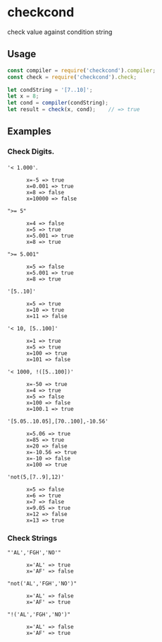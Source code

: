 # checkcond
check value against condition string

## Usage
```js
const compiler = require('checkcond').compiler;
const check = require('checkcond').check;

let condString = '[7..10]';
let x = 8;
let cond = compiler(condString);
let result = check(x, cond);    // => true
```

## Examples

### Check Digits.
`'< 1.000'`.
```
      x=-5 => true
      x=0.001 => true
      x=8 => false
      x=10000 => false
```
`">= 5"`
```
      x=4 => false
      x=5 => true
      x=5.001 => true
      x=8 => true
```      
`">= 5.001"`
```      
      x=5 => false
      x=5.001 => true
      x=8 => true
```      
`'[5..10]'`
```      
      x=5 => true
      x=10 => true
      x=11 => false
```      
`'< 10, [5..100]'`
```      
      x=1 => true
      x=5 => true
      x=100 => true
      x=101 => false
```      
`'< 1000, !([5..100])'`
```      
      x=-50 => true
      x=4 => true
      x=5 => false
      x=100 => false
      x=100.1 => true
```      
`'[5.05..10.05],[70..100],-10.56'`
```      
      x=5.06 => true
      x=85 => true
      x=20 => false
      x=-10.56 => true
      x=-10 => false
      x=100 => true
```      
`'not(5,[7..9],12)'`
```      
      x=5 => false
      x=6 => true
      x=7 => false
      x=9.05 => true
      x=12 => false
      x=13 => true
```      

### Check Strings
`"'AL','FGH','NO'"`
```      
      x='AL' => true
      x='AF' => false
```      
`"not('AL','FGH','NO')"`
```      
      x='AL' => false
      x='AF' => true
```      
`"!('AL','FGH','NO')"`
```      
      x='AL' => false
      x='AF' => true
```      
